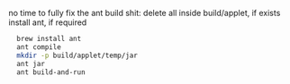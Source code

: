 no time to fully fix the ant build shit:
  delete all inside build/applet, if exists
  install ant, if required


```bash
  brew install ant
  ant compile
  mkdir -p build/applet/temp/jar
  ant jar
  ant build-and-run
```


